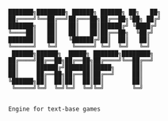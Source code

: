 

	███████╗████████╗ ██████╗ ██████╗ ██╗   ██╗
	██╔════╝╚══██╔══╝██╔═══██╗██╔══██╗╚██╗ ██╔╝
	███████╗   ██║   ██║   ██║██████╔╝ ╚████╔╝ 
	╚════██║   ██║   ██║   ██║██╔══██╗  ╚██╔╝  
	███████║   ██║   ╚██████╔╝██║  ██║   ██║   
	╚══════╝   ╚═╝    ╚═════╝ ╚═╝  ╚═╝   ╚═╝   
	 ██████╗██████╗  █████╗ ███████╗████████╗  
	██╔════╝██╔══██╗██╔══██╗██╔════╝╚══██╔══╝  
	██║     ██████╔╝███████║█████╗     ██║     
	██║     ██╔══██╗██╔══██║██╔══╝     ██║     
	╚██████╗██║  ██║██║  ██║██║        ██║     
 	 ╚═════╝╚═╝  ╚═╝╚═╝  ╚═╝╚═╝        ╚═╝     
                                           
                                                                                    
	Engine for text-base games





